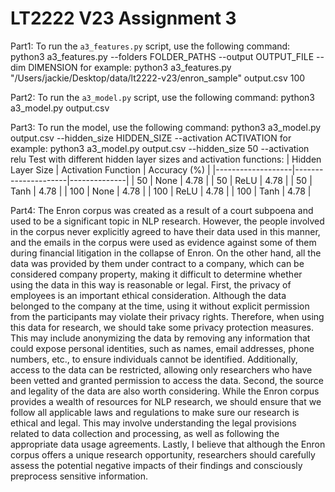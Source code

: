 # LT2222 V23 Assignment 3


Part1:
To run the `a3_features.py` script, use the following command:
python3 a3_features.py --folders FOLDER_PATHS --output OUTPUT_FILE --dim DIMENSION
for example: python3 a3_features.py "/Users/jackie/Desktop/data/lt2222-v23/enron_sample" output.csv 100

Part2:
To run the `a3_model.py` script, use the following command:
python3 a3_model.py output.csv

Part3:
To run the model, use the following command:
python3 a3_model.py output.csv --hidden_size HIDDEN_SIZE --activation ACTIVATION
for example: python3 a3_model.py output.csv --hidden_size 50 --activation relu
Test with different hidden layer sizes and activation functions:
| Hidden Layer Size | Activation Function | Accuracy (%) |
|-------------------|---------------------|--------------|
| 50                | None                | 4.78         |
| 50                | ReLU                | 4.78         |
| 50                | Tanh                | 4.78         |
| 100               | None                | 4.78         |
| 100               | ReLU                | 4.78         |
| 100               | Tanh                | 4.78         |

Part4:
The Enron corpus was created as a result of a court subpoena and used to be a significant topic in NLP research. However, the people involved in the corpus never explicitly agreed to have their data used in this manner, and the emails in the corpus were used as evidence against some of them during financial litigation in the collapse of Enron. On the other hand, all the data was provided by them under contract to a company, which can be considered company property, making it difficult to determine whether using the data in this way is reasonable or legal.
First, the privacy of employees is an important ethical consideration. Although the data belonged to the company at the time, using it without explicit permission from the participants may violate their privacy rights. Therefore, when using this data for research, we should take some privacy protection measures. This may include anonymizing the data by removing any information that could expose personal identities, such as names, email addresses, phone numbers, etc., to ensure individuals cannot be identified. Additionally, access to the data can be restricted, allowing only researchers who have been vetted and granted permission to access the data.
Second, the source and legality of the data are also worth considering. While the Enron corpus provides a wealth of resources for NLP research, we should ensure that we follow all applicable laws and regulations to make sure our research is ethical and legal. This may involve understanding the legal provisions related to data collection and processing, as well as following the appropriate data usage agreements.
Lastly, I believe that although the Enron corpus offers a unique research opportunity, researchers should carefully assess the potential negative impacts of their findings and consciously preprocess sensitive information.

